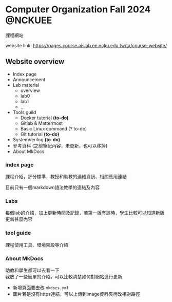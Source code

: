 # Computer Organization Fall 2024 @NCKUEE

課程網站

website link: https://pages.course.aislab.ee.ncku.edu.tw/ta/course-website/

## Website overview

- Index page
- Announcement
- Lab material
    - overview
    - lab0
    - lab1
    - ...
- Tools guild
    - Docker tutorial **(to-do)**
    - Gitlab & Mattermost
    - Basic Linux command (? to-do)
    - Git tutorial **(to-do)**
- SystemVerilog **(to-do)**
- 參考資料 (之前筆記內容，未更新，也可以移掉)
- About MkDocs

### index page

課程介紹，評分標準，教授和助教的連絡資訊、相關應用連結

目前只有一個markdown語法教學的連結及內容<br>

### Labs

每個lab的介紹，加上更新時間及記錄，若第一版有誤時，學生比較可以知道新版更新甚麼內容

### tool guide

課程使用工具、環境架設等介紹

### About MkDocs

助教和學生都可以去看一下<br>
我放了一些簡單的介紹，可以比較清楚如何對網站進行更新<br>
- 新增頁面要去改 `mkdocs.yml`
- 圖片若是沒有https連結，可以上傳到image資料夾再改相對路徑